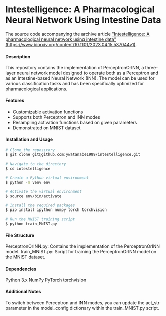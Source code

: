 # Intestelligence: A Pharmacological Neural Network Using Intestine Data
The source code accompanying the archive article ["Intestelligence: A pharmacological neural network using intestine data" (https://www.biorxiv.org/content/10.1101/2023.04.15.537044v1)](https://www.biorxiv.org/content/10.1101/2023.04.15.537044v1).

#### Description
This repository contains the implementation of PerceptronOrINN, a three-layer neural network model designed to operate both as a Perceptron and as an Intestine-based Neural Network (INN). The model can be used for various classification tasks and has been specifically optimized for pharmacological applications.

#### Features
- Customizable activation functions
- Supports both Perceptron and INN modes
- Resampling activation functions based on given parameters
- Demonstrated on MNIST dataset

#### Installation and Usage
``` bash
# Clone the repository
$ git clone git@github.com:ywatanabe1989/intestelligence.git

# Navigate to the directory
$ cd intestelligence

# Create a Python virtual environment
$ python -m venv env

# Activate the virtual environment
$ source env/bin/activate

# Install the required packages
$ pip install ipython numpy torch torchvision

# Run the MNIST training script
$ python train_MNIST.py
```

#### File Structure
PerceptronOrINN.py: Contains the implementation of the PerceptronOrINN model.
train_MNIST.py: Script for training the PerceptronOrINN model on the MNIST dataset.

#### Dependencies
Python 3.x
NumPy
PyTorch
torchvision

#### Additional Notes
To switch between Perceptron and INN modes, you can update the act_str parameter in the model_config dictionary within the train_MNIST.py script.
